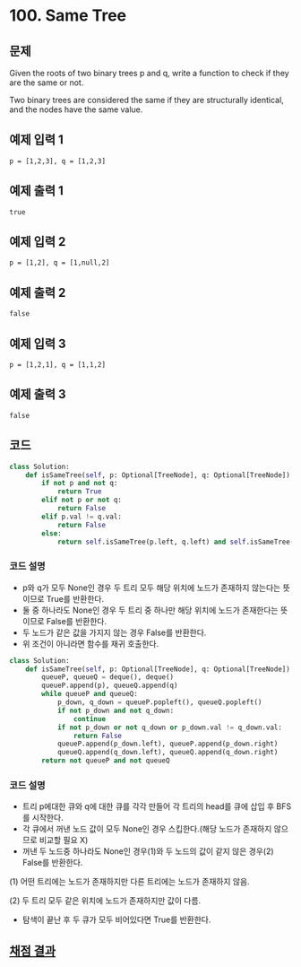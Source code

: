# 100. Same Tree

## 문제
Given the roots of two binary trees p and q, write a function to check if they are the same or not.

Two binary trees are considered the same if they are structurally identical, and the nodes have the same value.

## 예제 입력 1
```text
p = [1,2,3], q = [1,2,3]
```
## 예제 출력 1
```text
true
```
## 예제 입력 2
```text
p = [1,2], q = [1,null,2]
```
## 예제 출력 2
```text
false
```
## 예제 입력 3
```text
p = [1,2,1], q = [1,1,2]
```
## 예제 출력 3
```text
false
```

## 코드
```python
class Solution:
    def isSameTree(self, p: Optional[TreeNode], q: Optional[TreeNode]) -> bool:
        if not p and not q:
            return True
        elif not p or not q:
            return False
        elif p.val != q.val:
            return False
        else:
            return self.isSameTree(p.left, q.left) and self.isSameTree(p.right, q.right)
```

### 코드 설명
- p와 q가 모두 None인 경우 두 트리 모두 해당 위치에 노드가 존재하지 않는다는 뜻이므로 True를 반환한다.
- 둘 중 하나라도 None인 경우 두 트리 중 하나만 해당 위치에 노드가 존재한다는 뜻이므로 False를 반환한다.
- 두 노드가 같은 값을 가지지 않는 경우 False를 반환한다.
- 위 조건이 아니라면 함수를 재귀 호출한다.



```python
class Solution:
    def isSameTree(self, p: Optional[TreeNode], q: Optional[TreeNode]) -> bool:
        queueP, queueQ = deque(), deque()
        queueP.append(p), queueQ.append(q)
        while queueP and queueQ:
            p_down, q_down = queueP.popleft(), queueQ.popleft()
            if not p_down and not q_down:
                continue
            if not p_down or not q_down or p_down.val != q_down.val:
                return False
            queueP.append(p_down.left), queueP.append(p_down.right)
            queueQ.append(q_down.left), queueQ.append(q_down.right)
        return not queueP and not queueQ
```
### 코드 설명
- 트리 p에대한 큐와 q에 대한 큐를 각각 만들어 각 트리의 head를 큐에 삽입 후 BFS를 시작한다.
- 각 큐에서 꺼낸 노드 값이 모두 None인 경우 스킵한다.(해당 노드가 존재하지 않으므로 비교할 필요 X)
- 꺼낸 두 노드중 하나라도 None인 경우(1)와 두 노드의 값이 같지 않은 경우(2) False를 반환한다.
 
(1) 어떤 트리에는 노드가 존재하지만 다른 트리에는 노드가 존재하지 않음.

(2) 두 트리 모두 같은 위치에 노드가 존재하지만 값이 다름.
- 탐색이 끝난 후 두 큐가 모두 비어있다면 True를 반환한다.
## [채점 결과](https://leetcode.com/problems/same-tree/submissions/1435993520)